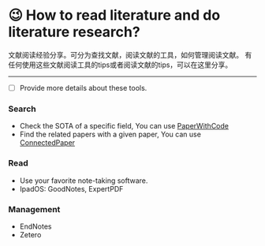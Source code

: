 # :wink: How to read literature and do literature research?

文献阅读经验分享。可分为查找文献，阅读文献的工具，如何管理阅读文献。
有任何使用这些文献阅读工具的tips或者阅读文献的tips，可以在这里分享。

---

- [ ] Provide more details about these tools.

### Search
- Check the SOTA of a specific field, You can use [PaperWithCode](https://paperswithcode.com/)
- Find the related papers with a given paper, You can use [ConnectedPaper](https://www.connectedpapers.com/)

### Read
- Use your favorite note-taking software.
- IpadOS: GoodNotes, ExpertPDF

### Management
- EndNotes
- Zetero
